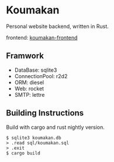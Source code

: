 Koumakan
====
Personal website backend, written in Rust.

frontend: [koumakan-frontend](https://github.com/RemiliaForever/koumakan-frontend)

## Framwork
* DataBase: sqlite3
* ConnectionPool: r2d2
* ORM: diesel
* Web: rocket
* SMTP: lettre

## Building Instructions
Build with cargo and rust nightly version.
``` shell
$ sqlite3 koumakan.db
> .read sql/koumakan.sql
> .exit
$ cargo build
```
